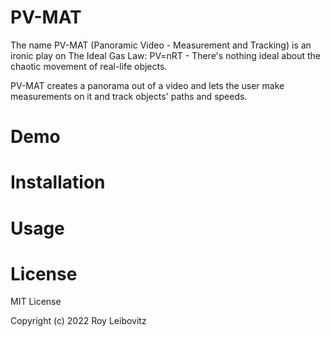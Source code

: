 # PV-MAT

The name PV-MAT (Panoramic Video - Measurement and Tracking) is an ironic play on The Ideal Gas Law: PV=nRT - There's nothing ideal about the chaotic movement of real-life objects.

PV-MAT creates a panorama out of a video and lets the user make measurements on it and track objects' paths and speeds.

# Demo


# Installation


# Usage


# License

MIT License

Copyright (c) 2022 Roy Leibovitz
